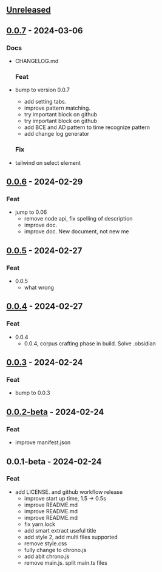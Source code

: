 <a name="unreleased"></a>

## [Unreleased]

<a name="0.0.7"></a>

## [0.0.7] - 2024-03-06

### Docs

- CHANGELOG.md

  ### Feat
- bump to version 0.0.7
  - add setting tabs.
  - improve pattern matching.
  - try important block on github
  - try important block on github
  - add BCE and AD pattern to time recognize pattern
  - add change log generator

  ### Fix
- tailwind on select element

<a name="0.0.6"></a>

## [0.0.6] - 2024-02-29
### Feat
- jump to 0.06
  - remove node api, fix spelling of description
  - improve doc.
  - improve doc. New document, not new me
  
  
<a name="0.0.5"></a>

## [0.0.5] - 2024-02-27
### Feat
- 0.0.5
  - what wrong
  
  
<a name="0.0.4"></a>

## [0.0.4] - 2024-02-27
### Feat
- 0.0.4
  - 0.0.4, corpus crafting phase in build. Solve .obsidian
  
  
<a name="0.0.3"></a>

## [0.0.3] - 2024-02-24
### Feat
- bump to 0.0.3
  
  
<a name="0.0.2-beta"></a>

## [0.0.2-beta] - 2024-02-24
### Feat
- improve manifest.json
  
  
<a name="0.0.1-beta"></a>

## 0.0.1-beta - 2024-02-24
### Feat
- add LICENSE. and github workflow release
  - improve start up time, 1.5 -> 0.5s
  - improve README.md
  - improve README.md
  - improve README.md
  - fix yarn.lock
  - add smart extract useful title
  - add style 2, add multi files supported
  - remove style.css
  - fully change to chrono.js
  - add abit chrono.js
  - remove main.js. split main.ts files

[Unreleased]: https://github.com/nhannht/obsidian-historica/compare/0.0.7...HEAD

[0.0.7]: https://github.com/nhannht/obsidian-historica/compare/0.0.6...0.0.7
[0.0.6]: https://github.com/nhannht/obsidian-historica/compare/0.0.5...0.0.6
[0.0.5]: https://github.com/nhannht/obsidian-historica/compare/0.0.4...0.0.5
[0.0.4]: https://github.com/nhannht/obsidian-historica/compare/0.0.3...0.0.4
[0.0.3]: https://github.com/nhannht/obsidian-historica/compare/0.0.2-beta...0.0.3
[0.0.2-beta]: https://github.com/nhannht/obsidian-historica/compare/0.0.1-beta...0.0.2-beta
